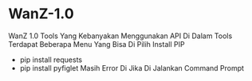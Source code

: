 # WanZ-1.0
WanZ 1.0 Tools Yang Kebanyakan Menggunakan API Di Dalam Tools Terdapat Beberapa Menu Yang Bisa Di Pilih 
Install PIP
- pip install requests
- pip install pyfiglet
Masih Error Di Jika Di Jalankan Command Prompt 
